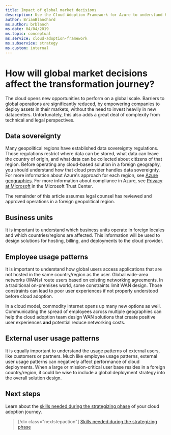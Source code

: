 ```yaml
---
title: Impact of global market decisions
description: Use the Cloud Adoption Framework for Azure to understand how global market decisions can affect the transformation journey to the cloud.
author: BrianBlanchard
ms.author: brblanch
ms.date: 04/04/2019
ms.topic: conceptual
ms.service: cloud-adoption-framework
ms.subservice: strategy
ms.custom: internal
---
```


# How will global market decisions affect the transformation journey?

The cloud opens new opportunities to perform on a global scale. Barriers to global operations are significantly reduced, by empowering companies to deploy assets in their markets, without the need to invest heavily in new datacenters. Unfortunately, this also adds a great deal of complexity from technical and legal perspectives.

## Data sovereignty

Many geopolitical regions have established data sovereignty regulations. Those regulations restrict where data can be stored, what data can leave the country of origin, and what data can be collected about citizens of that region. Before operating any cloud-based solution in a foreign geography, you should understand how that cloud provider handles data sovereignty. For more information about Azure's approach for each region, see [Azure geographies](https://azure.microsoft.com/global-infrastructure/geographies/). For more information about compliance in Azure, see [Privacy at Microsoft](https://www.microsoft.com/trust-center/privacy) in the Microsoft Trust Center.

The remainder of this article assumes legal counsel has reviewed and approved operations in a foreign geopolitical region.

## Business units

It is important to understand which business units operate in foreign locales and which countries/regions are affected. This information will be used to design solutions for hosting, billing, and deployments to the cloud provider.

## Employee usage patterns

It is important to understand how global users access applications that are not hosted in the same country/region as the user. Global wide-area networks (WANs) route users based on existing networking agreements. In a traditional on-premises world, some constraints limit WAN design. Those constraints can lead to poor user experiences if not properly understood before cloud adoption.

In a cloud model, commodity internet opens up many new options as well. Communicating the spread of employees across multiple geographies can help the cloud adoption team design WAN solutions that create positive user experiences **and** potential reduce networking costs.

## External user usage patterns

It is equally important to understand the usage patterns of external users, like customers or partners. Much like employee usage patterns, external user usage patterns can negatively affect performance of cloud deployments. When a large or mission-critical user base resides in a foreign country/region, it could be wise to include a global deployment strategy into the overall solution design.

## Next steps

Learn about the [skills needed during the strategizing phase](./suggested-skills.md) of your cloud adoption journey.

> [!div class="nextstepaction"]
> [Skills needed during the strategizing phase](./suggested-skills.md)
